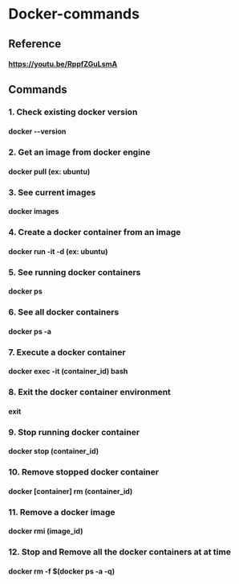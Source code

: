 # Docker-commands

## Reference
#### https://youtu.be/RppfZGuLsmA

## Commands
### 1. Check existing docker version
#### docker --version

### 2. Get an image from docker engine
#### docker pull (ex: ubuntu)

### 3. See current images
#### docker images

### 4. Create a docker container from an image
#### docker run -it -d (ex: ubuntu)

### 5. See running docker containers
#### docker ps

### 6. See all docker containers
#### docker ps -a

### 7. Execute a docker container
#### docker exec -it (container_id) bash

### 8. Exit the docker container environment
#### exit

### 9. Stop running docker container
#### docker stop (container_id)

### 10. Remove stopped docker container
#### docker [container] rm (container_id)

### 11. Remove a docker image
#### docker rmi (image_id)

### 12. Stop and Remove all the docker containers at at time
#### docker rm -f $(docker ps -a -q)
